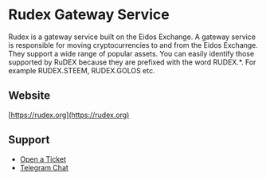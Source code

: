 # Rudex Gateway Service

Rudex is a gateway service built on the Eidos Exchange. A gateway service is responsible for moving cryptocurrencies to and from the Eidos Exchange. They support a wide range of popular assets. You can easily identify those supported by RuDEX because they are prefixed with the word RUDEX.*. For example RUDEX.STEEM, RUDEX.GOLOS etc.

## Website
[https://rudex.org](https://rudex.org)

## Support
- [Open a Ticket](https://rudex.freshdesk.com)
- [Telegram Chat](https://t.me/EidosDEX_RU)
